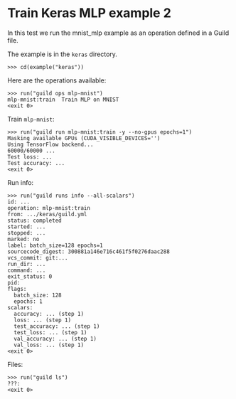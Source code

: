 # Train Keras MLP example 2

In this test we run the mnist_mlp example as an operation defined in a
Guild file.

The example is in the `keras` directory.

    >>> cd(example("keras"))

Here are the operations available:

    >>> run("guild ops mlp-mnist")
    mlp-mnist:train  Train MLP on MNIST
    <exit 0>

Train `mlp-mnist`:

    >>> run("guild run mlp-mnist:train -y --no-gpus epochs=1")
    Masking available GPUs (CUDA_VISIBLE_DEVICES='')
    Using TensorFlow backend...
    60000/60000 ...
    Test loss: ...
    Test accuracy: ...
    <exit 0>

Run info:

    >>> run("guild runs info --all-scalars")
    id: ...
    operation: mlp-mnist:train
    from: .../keras/guild.yml
    status: completed
    started: ...
    stopped: ...
    marked: no
    label: batch_size=128 epochs=1
    sourcecode_digest: 300881a146e716c461f5f0276daac288
    vcs_commit: git:...
    run_dir: ...
    command: ...
    exit_status: 0
    pid:
    flags:
      batch_size: 128
      epochs: 1
    scalars:
      accuracy: ... (step 1)
      loss: ... (step 1)
      test_accuracy: ... (step 1)
      test_loss: ... (step 1)
      val_accuracy: ... (step 1)
      val_loss: ... (step 1)
    <exit 0>

Files:

    >>> run("guild ls")
    ???:
    <exit 0>

